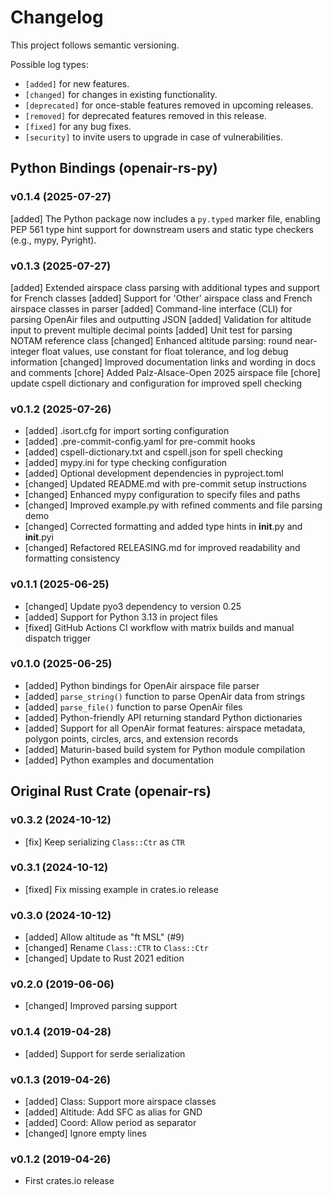 # Changelog

This project follows semantic versioning.

Possible log types:

- `[added]` for new features.
- `[changed]` for changes in existing functionality.
- `[deprecated]` for once-stable features removed in upcoming releases.
- `[removed]` for deprecated features removed in this release.
- `[fixed]` for any bug fixes.
- `[security]` to invite users to upgrade in case of vulnerabilities.

## Python Bindings (openair-rs-py)

### v0.1.4 (2025-07-27)

[added] The Python package now includes a `py.typed` marker file, enabling PEP 561 type hint support for downstream users and static type checkers (e.g., mypy, Pyright).  

### v0.1.3 (2025-07-27)

[added] Extended airspace class parsing with additional types and support for French classes
[added] Support for 'Other' airspace class and French airspace classes in parser
[added] Command-line interface (CLI) for parsing OpenAir files and outputting JSON
[added] Validation for altitude input to prevent multiple decimal points
[added] Unit test for parsing NOTAM reference class
[changed] Enhanced altitude parsing: round near-integer float values, use constant for float tolerance, and log debug information
[changed] Improved documentation links and wording in docs and comments
[chore] Added Palz-Alsace-Open 2025 airspace file
[chore] update cspell dictionary and configuration for improved spell checking

### v0.1.2 (2025-07-26)

- [added] .isort.cfg for import sorting configuration
- [added] .pre-commit-config.yaml for pre-commit hooks
- [added] cspell-dictionary.txt and cspell.json for spell checking
- [added] mypy.ini for type checking configuration
- [added] Optional development dependencies in pyproject.toml
- [changed] Updated README.md with pre-commit setup instructions
- [changed] Enhanced mypy configuration to specify files and paths
- [changed] Improved example.py with refined comments and file parsing demo
- [changed] Corrected formatting and added type hints in __init__.py and __init__.pyi
- [changed] Refactored RELEASING.md for improved readability and formatting consistency

### v0.1.1 (2025-06-25)

- [changed] Update pyo3 dependency to version 0.25
- [added] Support for Python 3.13 in project files
- [fixed] GitHub Actions CI workflow with matrix builds and manual dispatch trigger

### v0.1.0 (2025-06-25)

- [added] Python bindings for OpenAir airspace file parser
- [added] `parse_string()` function to parse OpenAir data from strings
- [added] `parse_file()` function to parse OpenAir files
- [added] Python-friendly API returning standard Python dictionaries
- [added] Support for all OpenAir format features: airspace metadata, polygon points, circles, arcs, and extension records
- [added] Maturin-based build system for Python module compilation
- [added] Python examples and documentation

## Original Rust Crate (openair-rs)

### v0.3.2 (2024-10-12)

- [fix] Keep serializing `Class::Ctr` as `CTR`

### v0.3.1 (2024-10-12)

- [fixed] Fix missing example in crates.io release

### v0.3.0 (2024-10-12)

- [added] Allow altitude as "ft MSL" (#9)
- [changed] Rename `Class::CTR` to `Class::Ctr`
- [changed] Update to Rust 2021 edition

### v0.2.0 (2019-06-06)

- [changed] Improved parsing support

### v0.1.4 (2019-04-28)

- [added] Support for serde serialization

### v0.1.3 (2019-04-26)

- [added] Class: Support more airspace classes
- [added] Altitude: Add SFC as alias for GND
- [added] Coord: Allow period as separator
- [changed] Ignore empty lines

### v0.1.2 (2019-04-26)

- First crates.io release
